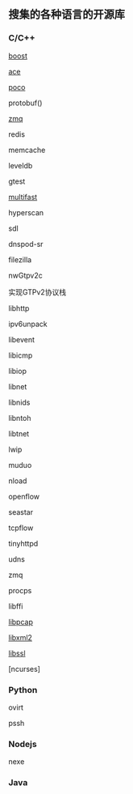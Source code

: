 ## 搜集的各种语言的开源库

### C/C++

[boost]()

[ace]()

[poco]()

protobuf()

[zmq]()

redis

memcache

leveldb

gtest

[multifast]()

hyperscan

sdl

dnspod-sr

filezilla

nwGtpv2c

实现GTPv2协议栈

libhttp

ipv6unpack

libevent

libicmp

libiop

libnet

libnids

libntoh

libtnet

lwip

muduo

nload

openflow

seastar

tcpflow

tinyhttpd

udns

zmq

procps

libffi

[libpcap](http://www.tcpdump.org/)

[libxml2]()

[libssl]()

[ncurses]


### Python

ovirt

pssh

### Nodejs

nexe

### Java
